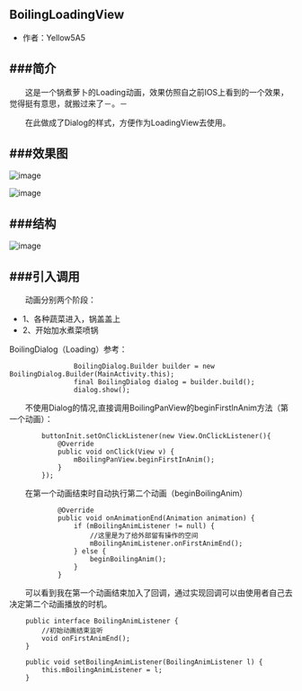 ## BoilingLoadingView

 - 作者：Yellow5A5
 
###简介
---
&emsp;&emsp;这是一个锅煮萝卜的Loading动画，效果仿照自之前IOS上看到的一个效果，觉得挺有意思，就搬过来了－。－

&emsp;&emsp;在此做成了Dialog的样式，方便作为LoadingView去使用。

###效果图
---
![image](https://github.com/Yellow5A5/BoilingLoadingView/blob/master/Demo1.gif)

![image](https://github.com/Yellow5A5/BoilingLoadingView/blob/master/Demo2.gif)

###结构
---
![image](https://github.com/Yellow5A5/BoilingLoadingView/blob/master/StructureShow.png)

###引入调用
---
&emsp;&emsp;动画分别两个阶段：

 - 1、各种蔬菜进入，锅盖盖上
 - 2、开始加水煮菜喷锅

BoilingDialog（Loading）参考：
```
                BoilingDialog.Builder builder = new BoilingDialog.Builder(MainActivity.this);
                final BoilingDialog dialog = builder.build();
                dialog.show();
```


&emsp;&emsp;不使用Dialog的情况,直接调用BoilingPanView的beginFirstInAnim方法（第一个动画）：
```
        buttonInit.setOnClickListener(new View.OnClickListener(){
            @Override
            public void onClick(View v) {
                mBoilingPanView.beginFirstInAnim();
            }
        });
```

&emsp;&emsp;在第一个动画结束时自动执行第二个动画（beginBoilingAnim）
```
            @Override
            public void onAnimationEnd(Animation animation) {
                if (mBoilingAnimListener != null) {
                    //这里是为了给外部留有操作的空间
                    mBoilingAnimListener.onFirstAnimEnd();
                } else {
                    beginBoilingAnim();
                }
            }
```
&emsp;&emsp;可以看到我在第一个动画结束加入了回调，通过实现回调可以由使用者自己去决定第二个动画播放的时机。
```
    public interface BoilingAnimListener {
        //初始动画结束监听
        void onFirstAnimEnd();
    }

    public void setBoilingAnimListener(BoilingAnimListener l) {
        this.mBoilingAnimListener = l;
    }
```